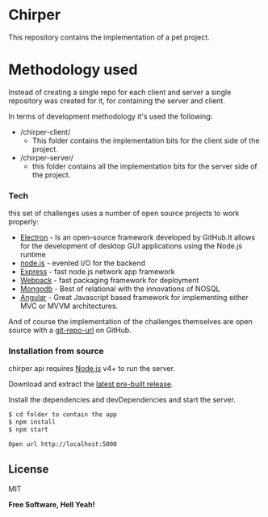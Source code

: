 # Chirper



This repository contains the implementation of a pet project.


# Methodology used
Instead of creating a single repo for each client and server a single repository was created for it, for containing the server and client.

In terms of development methodology it's used the following:
  - /chirper-client/
    - This folder contains the implementation bits for the client side of the project.
  - /chirper-server/
    - this folder contains all the implementation bits for the server side of the project. 
  



### Tech

this set of challenges uses a number of open source projects to work properly:
* [Electron] - Is an open-source framework developed by GitHub.It allows for the development of desktop GUI applications using the Node.js runtime
* [node.js] - evented I/O for the backend
* [Express] - fast node.js network app framework 
* [Webpack] - fast packaging framework for deployment
* [Mongodb] - Best of relational with the innovations of NOSQL
* [Angular] - Great Javascript based framework for implementing either MVC or MVVM architectures.




And of course the implementation of the challenges themselves are open source with a [git-repo-url]
 on GitHub.

### Installation from source

chirper api  requires [Node.js](https://nodejs.org/) v4+ to run the server.

Download and extract the [latest pre-built release](https://github.com/jonniebigodes/chirper/releases).

Install the dependencies and devDependencies and start the server.

```sh
$ cd folder to contain the app
$ npm install 
$ npm start

Open url http://localhost:5000
```


License
----

MIT


**Free Software, Hell Yeah!**

[//]: # (These are reference links used in the body of this note and get stripped out when the markdown processor does its job. There is no need to format nicely because it shouldn't be seen. Thanks SO - http://stackoverflow.com/questions/4823468/store-comments-in-markdown-syntax)


   
   [git-repo-url]: <https://github.com/jonniebigodes/chirper.git>
   [node.js]: <http://nodejs.org>
   [express]: <http://expressjs.com>
   [Electron]: <https://electron.atom.io/>
   [Webpack]: <https://webpack.github.io/>
   [Mongodb]: <https://www.mongodb.com/>
   [PlGh]:  <https://github.com/jonniebigodes/chirper/tree/master/plugins/github/readme.md>
   [Angular]: <https://angularjs.org/>
